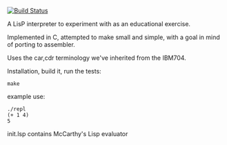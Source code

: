 [![Build Status](https://travis-ci.org/carld/homelisp.png?branch=master)](https://travis-ci.org/carld/homelisp)

A LisP interpreter to experiment with as an educational exercise.

Implemented in C, attempted to make small and simple, 
with a goal in mind of porting to assembler.

Uses the car,cdr terminology we've inherited from the IBM704.


Installation, build it, run the tests:

    make


example use:

    ./repl 
    (+ 1 4)
    5


init.lsp contains McCarthy's Lisp evaluator

